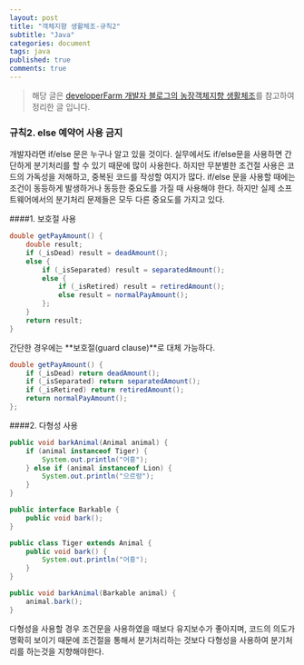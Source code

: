 ```yaml
---
layout: post
title: "객체지향 생활체조-규칙2"
subtitle: "Java"
categories: document
tags: java
published: true
comments: true
---
```


> 해당 글은 [developerFarm 개발자 블로그의 농장객체지향 생활체조](https://developerfarm.wordpress.com/2012/02/03/object_calisthenics_summary)를 참고하여 정리한 글 입니다.



### 규칙2. else 예약어 사용 금지

개발자라면 if/else 문은 누구나 알고 있을 것이다. 실무에서도 if/else문을 사용하면 간단하게 분기처리를 할 수 있기 때문에 많이 사용한다. 하지만 무분별한 조건절 사용은 코드의 가독성을 저해하고, 중복된 코드를 작성할 여지가 많다. if/else 문을 사용할 때에는 조건이 동등하게 발생하거나 동등한 중요도를 가질 때 사용해야 한다. 하지만 실제 소프트웨어에서의 분기처리 문제들은 모두 다른 중요도를 가지고 있다.



####1. 보호절 사용

```java
double getPayAmount() {     
	double result;      
  	if (_isDead) result = deadAmount();      
  	else {      
    	if (_isSeparated) result = separatedAmount();      
    	else {      
            if (_isRetired) result = retiredAmount();      
            else result = normalPayAmount();      
        };      
    }      
    return result;      
}
```

간단한 경우에는 **보호절(guard clause)**로 대체 가능하다.

```java
double getPayAmount() {     
    if (_isDead) return deadAmount();      
    if (_isSeparated) return separatedAmount();      
    if (_isRetired) return retiredAmount();      
    return normalPayAmount();      
};  
```



####2. 다형성 사용

```java
public void barkAnimal(Animal animal) {
    if (animal instanceof Tiger) {
        System.out.println("어흥");
    } else if (animal instanceof Lion) {
        System.out.println("으르렁");
    }
}
```

```java
public interface Barkable {
    public void bark();
}

public class Tiger extends Animal {
    public void bark() {
        System.out.println("어흥");
    }
}

public void barkAnimal(Barkable animal) {
    animal.bark();
}
```

다형성을 사용할 경우 조건문을 사용하였을 때보다 유지보수가 좋아지며, 코드의 의도가 명확히 보이기 때문에 조건절을 통해서 분기처리하는 것보다 다형성을 사용하여 분기처리를 하는것을 지향해야한다.